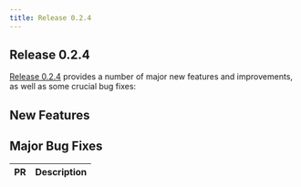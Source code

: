 ```yaml
---
title: Release 0.2.4
---
```


## Release 0.2.4

[Release 0.2.4](https://github.com/inventree/InvenTree/releases/tag/0.2.4) provides a number of major new features and improvements, as well as some crucial bug fixes:

## New Features

## Major Bug Fixes

| PR | Description |
| --- | --- |